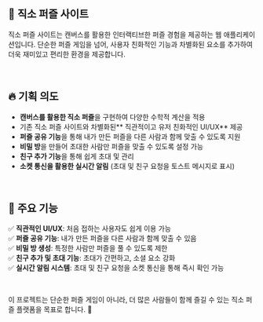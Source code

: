 ## 🎨 직소 퍼즐 사이트
직소 퍼즐 사이트는 캔버스를 활용한 인터랙티브한 퍼즐 경험을 제공하는 웹 애플리케이션입니다. 단순한 퍼즐 게임을 넘어, 사용자 친화적인 기능과 차별화된 요소를 추가하여 더욱 재미있고 편리한 환경을 제공합니다.

<br/>

## 🔥 기획 의도
- **캔버스를 활용한 직소 퍼즐**을 구현하여 다양한 수학적 계산을 적용
- 기존 직소 퍼즐 사이트와 차별화된** 직관적이고 유저 친화적인 UI/UX** 제공
- **퍼즐 공유 기능**을 통해 내가 만든 퍼즐을 다른 사람과 함께 맞출 수 있도록 지원
- **비밀 방**을 만들어 초대한 사람만 퍼즐을 맞출 수 있도록 설정 가능
- **친구 추가 기능**을 통해 쉽게 초대 및 관리
- **소켓 통신을 활용한 실시간 알림** (초대 및 친구 요청을 토스트 메시지로 표시)

<br/>

## 🚀 주요 기능
✅ **직관적인 UI/UX**: 처음 접하는 사용자도 쉽게 이용 가능<br/>
✅ **퍼즐 공유 기능**: 내가 만든 퍼즐을 다른 사람과 함께 맞출 수 있음<br/>
✅ **비밀 방 생성**: 특정한 사람만 퍼즐을 풀 수 있도록 제한<br/>
✅ **친구 추가 및 초대 기능**: 초대가 간편하고, 소셜 요소 강화<br/>
✅ **실시간 알림 시스템**: 초대 및 친구 요청을 소켓 통신을 통해 즉시 확인 가능<br/>

<br/>

이 프로젝트는 단순한 퍼즐 게임이 아니라, 더 많은 사람들이 함께 즐길 수 있는 직소 퍼즐 플랫폼을 목표로 합니다. 🎯
